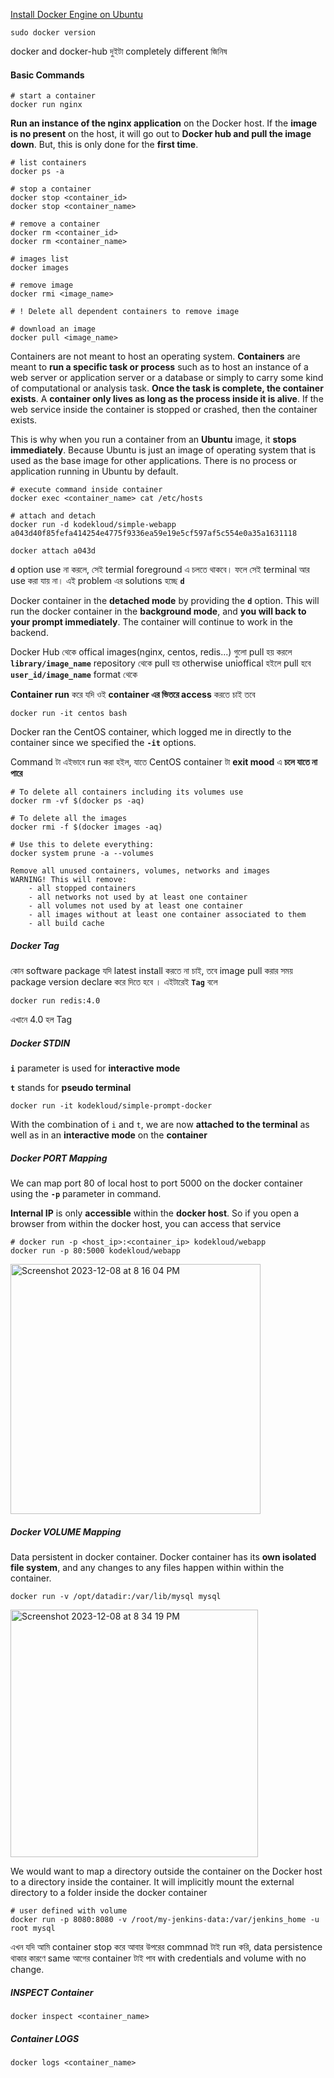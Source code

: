 [Install Docker Engine on Ubuntu](https://docs.docker.com/engine/install/ubuntu/)

```shell
sudo docker version
```
docker and docker-hub দুইটা completely different জিনিষ 


#### Basic Commands

```shell
# start a container
docker run nginx
```
**Run an instance of the nginx application** on the Docker host. If the **image is no present** on the host, it will go out to **Docker hub and pull the image down**. But, this is only done for the **first time**. 

```shell
# list containers
docker ps -a
```
```shell
# stop a container
docker stop <container_id>
docker stop <container_name>
```

```shell
# remove a container
docker rm <container_id>
docker rm <container_name>
```

```shell
# images list
docker images
```

```shell
# remove image
docker rmi <image_name>

# ! Delete all dependent containers to remove image
```

```shell
# download an image
docker pull <image_name>
```

Containers are not meant to host an operating system. **Containers** are meant to **run a specific task or process** such as to host an instance of a web server or application server or a database or simply to carry some kind of computational or analysis task. **Once the task is complete, the container exists**. A **container only lives as long as the process inside it is alive**. If the web service inside the container is stopped or crashed, then the container exists. 

This is why when you run a container from an **Ubuntu** image, it **stops immediately**. Because Ubuntu is just an image of operating system that is used as the base image for other applications. There is no process or application running in Ubuntu by default.


```shell
# execute command inside container
docker exec <container_name> cat /etc/hosts
```
```shell
# attach and detach
docker run -d kodekloud/simple-webapp
a043d40f85fefa414254e4775f9336ea59e19e5cf597af5c554e0a35a1631118

docker attach a043d
```
**`d`** option use না করলে, সেই termial foreground এ চলতে থাকবে। ফলে সেই terminal আর use করা যায় না। এই problem এর solutions হচ্ছে **`d`**

Docker container in the **detached mode** by providing the **`d`** option. This will run the docker container in the **background mode**, and **you will back to your prompt immediately**. The container will continue to work in the backend.

Docker Hub থেকে offical images(nginx, centos, redis...) গুলো pull হয় করলে **`library/image_name`** repository থেকে pull হয় otherwise unioffical হইলে pull হবে **`user_id/image_name`** format থেকে 

**Container run** করে যদি ওই **container এর ভিতরে access** করতে চাই তবে 

```shell
docker run -it centos bash
```

Docker ran the CentOS container, which logged me in directly to the container since we specified the **`-it`** options.

Command টা এইভাবে run করা হইল, যাতে CentOS container টা **exit mood** এ **চলে যাতে না পারে** 



```shell
# To delete all containers including its volumes use
docker rm -vf $(docker ps -aq)
```
```shell
# To delete all the images
docker rmi -f $(docker images -aq)
```

```shell
# Use this to delete everything:
docker system prune -a --volumes

Remove all unused containers, volumes, networks and images
WARNING! This will remove:
    - all stopped containers
    - all networks not used by at least one container
    - all volumes not used by at least one container
    - all images without at least one container associated to them
    - all build cache
```
##### Docker Tag

কোন software package যদি latest install করতে না চাই, তবে image pull করার সময় package version declare করে দিতে হবে । এইটারেই **`Tag`** বলে 

```shell
docker run redis:4.0
```
এখানে 4.0 হল Tag  

##### Docker STDIN

**`i`** parameter is used for **interactive mode**

**`t`** stands for **pseudo terminal**

```shell
docker run -it kodekloud/simple-prompt-docker
```
With the combination of `i` and `t`, we are now **attached to the terminal** as well as in an **interactive mode** on the **container**

##### Docker PORT Mapping 

We can map port 80 of local host to port 5000 on the docker container using the **`-p`** parameter in command.

**Internal IP** is only **accessible** within the **docker host**. So if you open a browser from within the docker host, you can access that service

```shell
# docker run -p <host_ip>:<container_ip> kodekloud/webapp
docker run -p 80:5000 kodekloud/webapp
```


<img width="400" alt="Screenshot 2023-12-08 at 8 16 04 PM" src="https://github.com/Mohsem35/CKA-Certification/assets/58659448/6734fbb9-76fc-4139-8eb7-171521079968">


##### Docker VOLUME Mapping

Data persistent in docker container. Docker container has its **own isolated file system**, and any changes to any files happen within within the container. 

```shell
docker run -v /opt/datadir:/var/lib/mysql mysql
```



<img width="396" alt="Screenshot 2023-12-08 at 8 34 19 PM" src="https://github.com/Mohsem35/CKA-Certification/assets/58659448/b748661c-f1ad-45e6-b9dd-2bff7c3590ad">

We would want to map a directory outside the container on the Docker host to a directory inside the container. It will implicitly mount the external directory to a folder inside the docker container

```shell
# user defined with volume
docker run -p 8080:8080 -v /root/my-jenkins-data:/var/jenkins_home -u root mysql
```

এখন যদি আমি container stop করে আবার উপরের commnad টাই run করি, data persistence থাকার কারণে same আগের container টাই পাব with credentials and volume with no change.

##### INSPECT Container

```shell
docker inspect <container_name>
```

##### Container LOGS

```shell
docker logs <container_name>
```
